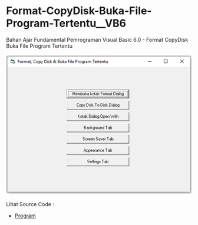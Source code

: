 # Format-CopyDisk-Buka-File-Program-Tertentu__VB6
Bahan Ajar Fundamental Pemrograman Visual Basic 6.0 - Format CopyDisk Buka File Program Tertentu<br><br>
<img src="https://github.com/RizkyKhapidsyah/Format-CopyDisk-Buka-File-Program-Tertentu__VB6/blob/main/result/001.PNG"><br><br>
Lihat Source Code : <br>
- <a href="https://github.com/RizkyKhapidsyah/Format-CopyDisk-Buka-File-Program-Tertentu__VB6/blob/main/Form1.frm">Program</a>
